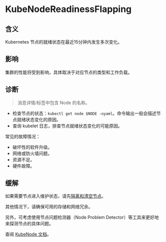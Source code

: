 
# KubeNodeReadinessFlapping

## 含义


Kubernetes 节点的就绪状态在最近15分钟内发生多次变化。


## 影响

集群的性能将受到影响，具体取决于对应节点的类型和工作负载。

## 诊断

> 消息详情/标签中包含 Node 的名称。

- 检查节点的状态：`kubectl get node $NODE -oyaml`。命令输出一般会描述节点就绪状态变化的原因。
- 查询 kubelet 日志，排查节点就绪状态变化的可能原因。

常见的故障情况：

- 破坏性的软件升级。
- 网络或防火墙问题。
- 资源不足。
- 硬件故障。

## 缓解

如果需要节点进入维护状态，请先[隔离和清空节点](https://kubernetes.io/zh-cn/docs/tasks/administer-cluster/safely-drain-node/)。 

其他情况下，请确保可用的存储和网络冗余。  

另外，可考虑使用节点问题检测器（Node Problem Detector）等工具来更好地来探测节点的具体问题。  

查阅 [KubeNode 文档](https://kubernetes.io/zh-cn/docs/concepts/architecture/nodes/)。
